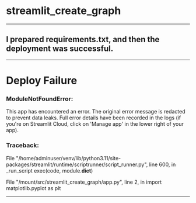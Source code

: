 # streamlit_create_graph


---

##  I prepared requirements.txt, and then the deployment was successful.

---

# Deploy Failure

### ModuleNotFoundError: 
This app has encountered an error. The original error message is redacted to prevent data leaks. Full error details have been recorded in the logs (if you're on Streamlit Cloud, click on 'Manage app' in the lower right of your app).

### Traceback:

File "/home/adminuser/venv/lib/python3.11/site-packages/streamlit/runtime/scriptrunner/script_runner.py", line 600, in _run_script
    exec(code, module.__dict__)
    
File "/mount/src/streamlit_create_graph/app.py", line 2, in <module>
    import matplotlib.pyplot as plt

---
